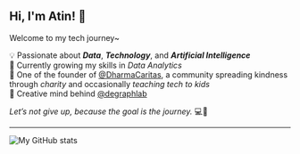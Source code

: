 ## Hi, I'm Atin! 👋  

Welcome to my tech journey~

💡 Passionate about ***Data***, ***Technology***, and ***Artificial Intelligence***  
🌱 Currently growing my skills in *Data Analytics*  
🤝 One of the founder of [@DharmaCaritas](https://instagram.com/dharmacaritas), a community spreading kindness through *charity* and occasionally *teaching tech to kids*  
🎨 Creative mind behind [@degraphlab](https://instagram.com/degraphlab)

*Let’s not give up, because the goal *is the journey.** 💻💖

---

![My GitHub stats](https://github-readme-stats.vercel.app/api?username=techwithlove&show_icons=true&theme=radical)
